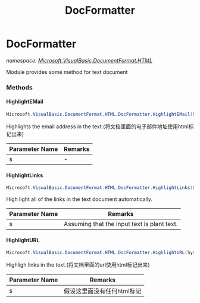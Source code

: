 ﻿---
title: DocFormatter
---

# DocFormatter
_namespace: [Microsoft.VisualBasic.DocumentFormat.HTML](N-Microsoft.VisualBasic.DocumentFormat.HTML.html)_

Module provides some method for text document

### Methods

#### HighlightEMail
```csharp
Microsoft.VisualBasic.DocumentFormat.HTML.DocFormatter.HighlightEMail(System.String)
```
Highlights the email address in the text.(将文档里面的电子邮件地址使用html标记出来)

|Parameter Name|Remarks|
|--------------|-------|
|s|-|


#### HighlightLinks
```csharp
Microsoft.VisualBasic.DocumentFormat.HTML.DocFormatter.HighlightLinks(System.String)
```
High light all of the links in the text document automatically.

|Parameter Name|Remarks|
|--------------|-------|
|s|Assuming that the input text is plant text.|


#### HighlightURL
```csharp
Microsoft.VisualBasic.DocumentFormat.HTML.DocFormatter.HighlightURL(System.String)
```
Highligh links in the text.(将文档里面的url使用html标记出来)

|Parameter Name|Remarks|
|--------------|-------|
|s|假设这里面没有任何html标记|





